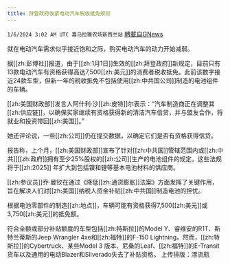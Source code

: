 ```yaml
---
title: 拜登政府收紧电动汽车税收抵免规则
---
```

`1/6/2024 3:02 AM UTC 喜马拉雅农场新西兰站` [轉載自GNews](https://gnews.org/articles/2189581)

就在电动汽车需求似乎接近饱和之际，购买电动汽车的动力开始减弱。

据[[zh:彭博社]]报道，由于[[zh:1月1日]]生效的[[zh:拜登政府]]新规定，目前只有13款电动汽车有资格获得高达7,500[[zh:美元]]的消费者税收抵免。此前该数字接近24款车型，但新一年的税收抵免不包括使用[[zh:中共国公司]]制造的电池组件的车辆。

[[zh:美国财政部]]发言人阿什利·沙[[zh:皮特]]尔表示：“汽车制造商正在调整其[[zh:供应链]]，以确保买家继续有资格获得新的清洁汽车信贷，并与盟友合作，将就业和投资带回[[zh:美国]]。”

她还评论说，一些[[zh:公司]]仍在提交数据，以确定它们是否有资格获得信贷。

报告称，上个月，[[zh:美国财政部]]宣布了针对[[zh:中共国]]管辖范围内或[[zh:中共]][[zh:政府]]拥有至少25%股权的[[zh:公司]]生产的电池组件的规定。这些法规将于[[zh:2025]] 年扩大到包括镍和锂等基本电池材料的供应商。

[[zh:参议员]]乔·曼钦在通过《降低[[zh:通货膨胀]]法案》方面发挥了关键作用，旨在解决人们对[[zh:美国]]纳税人资金补贴[[zh:中共国]]制造电池的担忧。

根据电池零部件的制造[[zh:地点]]，车辆可能有资格获得7,500[[zh:美元]]或3,750[[zh:美元]]的抵免额。

符合全额或部分补贴额度的车型包括[[zh:特斯拉]]的Model Y、睿维安的R1T、斯特兰蒂斯的Jeep Wrangler 4xe和[[zh:福特]]的F-150 Lightning。然而，[[zh:特斯拉]]的Cyber​​truck、某些Model 3 版本、尼桑的Leaf、[[zh:福特]]的E-Transit货车以及通用的电动Blazer和Silverado失去了补贴资格。
上传排版：漂流瓶
